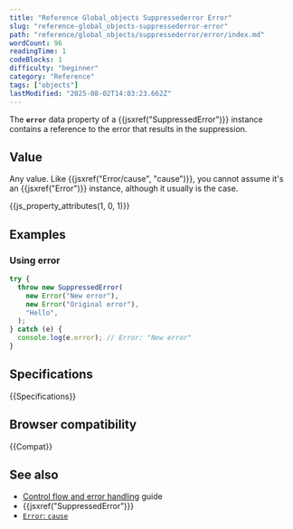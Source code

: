 ```yaml
---
title: "Reference Global_objects Suppressederror Error"
slug: "reference-global_objects-suppressederror-error"
path: "reference/global_objects/suppressederror/error/index.md"
wordCount: 96
readingTime: 1
codeBlocks: 1
difficulty: "beginner"
category: "Reference"
tags: ["objects"]
lastModified: "2025-08-02T14:03:23.662Z"
---
```



The **`error`** data property of a {{jsxref("SuppressedError")}} instance contains a reference to the error that results in the suppression.

## Value

Any value. Like {{jsxref("Error/cause", "cause")}}, you cannot assume it's an {{jsxref("Error")}} instance, although it usually is the case.

{{js_property_attributes(1, 0, 1)}}

## Examples

### Using error

```js
try {
  throw new SuppressedError(
    new Error("New error"),
    new Error("Original error"),
    "Hello",
  );
} catch (e) {
  console.log(e.error); // Error: "New error"
}
```

## Specifications

{{Specifications}}

## Browser compatibility

{{Compat}}

## See also

- [Control flow and error handling](/en-US/docs/Web/JavaScript/Guide/Control_flow_and_error_handling) guide
- {{jsxref("SuppressedError")}}
- [`Error`: `cause`](/en-US/docs/Web/JavaScript/Reference/Global_Objects/Error/cause)
